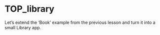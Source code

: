 # TOP_library

Let’s extend the ‘Book’ example from the previous lesson and turn it into a small Library app.
